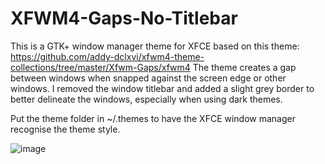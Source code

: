 # XFWM4-Gaps-No-Titlebar
This is a GTK+ window manager theme for XFCE based on this theme: https://github.com/addy-dclxvi/xfwm4-theme-collections/tree/master/Xfwm-Gaps/xfwm4
The theme creates a gap between windows when snapped against the screen edge or other windows. I removed the window titlebar and added a slight grey border to better delineate the windows, especially when using dark themes. 

Put the theme folder in ~/.themes to have the XFCE window manager recognise the theme style. 

![image](https://user-images.githubusercontent.com/8341359/176429095-d14be32c-e4b8-481e-ac2c-6db143c56164.png)
